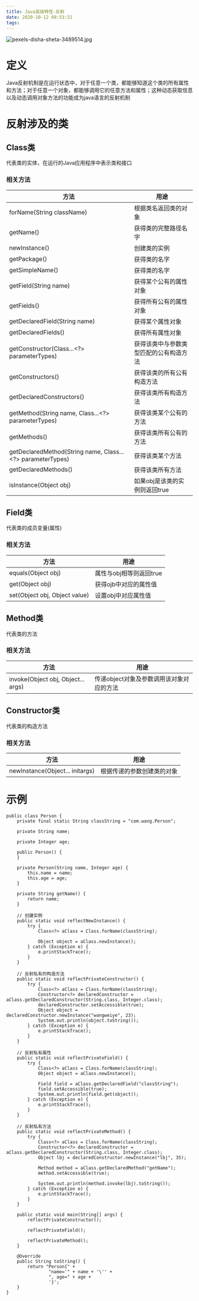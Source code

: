 ```yaml
---
title: Java高级特性-反射
date: 2020-10-12 08:53:51
tags:
---
```


![pexels-disha-sheta-3489514.jpg](https://p.130014.xyz/2020/10/12/pexels-disha-sheta-3489514.jpg)

# 定义

Java反射机制是在运行状态中，对于任意一个类，都能够知道这个类的所有属性和方法；对于任意一个对象，都能够调用它的任意方法和属性；这种动态获取信息以及动态调用对象方法的功能成为java语言的反射机制

# 反射涉及的类

## Class类

代表类的实体，在运行的Java应用程序中表示类和接口

### 相关方法

|  方法   | 用途  |
|  ----  | ----  |
| forName(String className)  | 根据类名返回类的对象 |
| getName()  | 获得类的完整路径名字 |
| newInstance() | 创建类的实例 |
| getPackage() | 获得类的名字 |
| getSimpleName() | 获得类的名字 |
| getField(String name) | 获得某个公有的属性对象 |
| getFields() | 获得所有公有的属性对象 |
| getDeclaredField(String name) | 获得某个属性对象 |
| getDeclaredFields() | 获得所有属性对象 |
| getConstructor(Class...<?> parameterTypes) | 获得该类中与参数类型匹配的公有构造方法 |
| getConstructors() | 获得该类的所有公有构造方法 |
| getDeclaredConstructors() | 获得该类所有构造方法 |
| getMethod(String name, Class...<?> parameterTypes) | 获得该类某个公有的方法 |
| getMethods() | 获得该类所有公有的方法 |
| getDeclaredMethod(String name, Class...<?> parameterTypes) | 获得该类某个方法 |
| getDeclaredMethods() | 获得该类所有方法 |
| isInstance(Object obj) | 如果obj是该类的实例则返回true |

## Field类

代表类的成员变量(属性)

### 相关方法

|  方法   | 用途  |
|  ----  | ----  |
| equals(Object obj)  | 属性与obj相等则返回true |
| get(Object obj) | 获得ojb中对应的属性值 |
| set(Object obj, Object value) | 设置obj中对应属性值 |

## Method类

代表类的方法

### 相关方法

|  方法   | 用途  |
|  ----  | ----  |
| invoke(Object obj, Object... args)  | 传递object对象及参数调用该对象对应的方法 |

## Constructor类

代表类的构造方法

### 相关方法

|  方法   | 用途  |
|  ----  | ----  |
| newInstance(Object... initargs)  | 根据传递的参数创建类的对象 |

# 示例

```
public class Person {
    private final static String classString = "com.wang.Person";

    private String name;

    private Integer age;

    public Person() {
    }

    private Person(String name, Integer age) {
        this.name = name;
        this.age = age;
    }

    private String getName() {
        return name;
    }

    // 创建实例
    public static void reflectNewInstance() {
        try {
            Class<?> aClass = Class.forName(classString);

            Object object = aClass.newInstance();
        } catch (Exception e) {
            e.printStackTrace();
        }
    }

    // 反射私有的构造方法
    public static void reflectPrivateConstructor() {
        try {
            Class<?> aClass = Class.forName(classString);
            Constructor<?> declaredConstructor = aClass.getDeclaredConstructor(String.class, Integer.class);
            declaredConstructor.setAccessible(true);
            Object object = declaredConstructor.newInstance("wangweiye", 23);
            System.out.println(object.toString());
        } catch (Exception e) {
            e.printStackTrace();
        }
    }

    // 反射私有属性
    public static void reflectPrivateField() {
        try {
            Class<?> aClass = Class.forName(classString);
            Object object = aClass.newInstance();

            Field field = aClass.getDeclaredField("classString");
            field.setAccessible(true);
            System.out.println(field.get(object));
        } catch (Exception e) {
            e.printStackTrace();
        }
    }

    // 反射私有方法
    public static void reflectPrivateMethod() {
        try {
            Class<?> aClass = Class.forName(classString);
            Constructor<?> declaredConstructor = aClass.getDeclaredConstructor(String.class, Integer.class);
            Object lbj = declaredConstructor.newInstance("lbj", 35);

            Method method = aClass.getDeclaredMethod("getName");
            method.setAccessible(true);

            System.out.println(method.invoke(lbj).toString());
        } catch (Exception e) {
            e.printStackTrace();
        }
    }

    public static void main(String[] args) {
        reflectPrivateConstructor();

        reflectPrivateField();

        reflectPrivateMethod();
    }

    @Override
    public String toString() {
        return "Person{" +
                "name='" + name + '\'' +
                ", age=" + age +
                '}';
    }
}
```